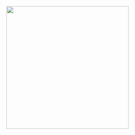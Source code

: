
<img src="https://github.com/kotleni/uadata-ios/blob/master/images/screen.png?raw=true" width=320/><br>